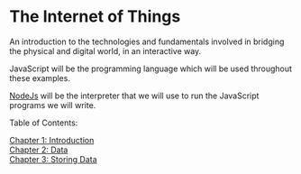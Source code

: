 The Internet of Things
===========

An introduction to the technologies and fundamentals involved in bridging the physical and digital world, in an interactive way.

JavaScript will be the programming language which will be used throughout these examples. 

[NodeJs](http://nodejs.org) will be the interpreter that we will use to run the JavaScript programs we will write.

Table of Contents:

[Chapter 1: Introduction](chapter1.md)  
[Chapter 2: Data](chapter2.md)  
[Chapter 3: Storing Data](chapter3.md)
